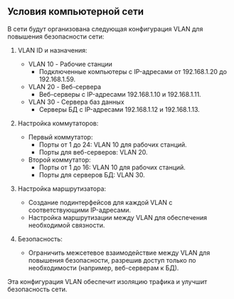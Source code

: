 ## Условия компьютерной сети
В сети будут организована следующая конфигурация VLAN для повышения безопасности сети:

1. VLAN ID и назначения:
   - VLAN 10 - Рабочие станции
     - Подключенные компьютеры с IP-адресами от 192.168.1.20 до 192.168.1.59.
   - VLAN 20 - Веб-сервера
     - Веб-серверы с IP-адресами 192.168.1.10 и 192.168.1.11.
   - VLAN 30 - Сервера баз данных
     - Серверы БД с IP-адресами 192.168.1.12 и 192.168.1.13.

2. Настройка коммутаторов:
   - Первый коммутатор:
     - Порты от 1 до 24: VLAN 10 для рабочих станций.
     - Порты для веб-серверов: VLAN 20.
   - Второй коммутатор:
     - Порты от 1 до 16: VLAN 10 для рабочих станций.
     - Порты для серверов БД: VLAN 30.

3. Настройка маршрутизатора:
   - Создание подинтерфейсов для каждой VLAN с соответствующими IP-адресами.
   - Настройка маршрутизации между VLAN для обеспечения необходимой связности.

4. Безопасность:
   - Ограничить межсетевое взаимодействие между VLAN для повышения безопасности, разрешив доступ только по необходимости (например, веб-серверам к БД).

Эта конфигурация VLAN обеспечит изоляцию трафика и улучшит безопасность сети.
